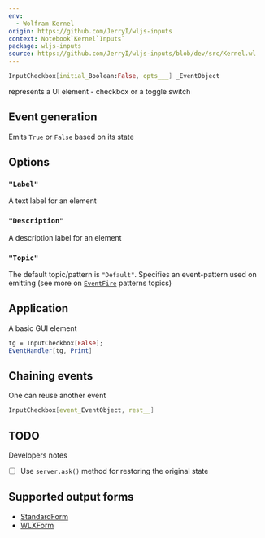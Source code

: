 ```yaml
---
env:
  - Wolfram Kernel
origin: https://github.com/JerryI/wljs-inputs
context: Notebook`Kernel`Inputs`
package: wljs-inputs
source: https://github.com/JerryI/wljs-inputs/blob/dev/src/Kernel.wl
---
```

```mathematica
InputCheckbox[initial_Boolean:False, opts___] _EventObject
```

represents a UI element - checkbox or a toggle switch

## Event generation
Emits `True` or `False` based on its state

## Options
### `"Label"`
A text label for an element

### `"Description"`
A description label for an element

### `"Topic"`
The default topic/pattern is `"Default"`. Specifies an event-pattern used on emitting (see more on [`EventFire`](frontend/Reference/Misc/Events.md#`EventFire`) patterns topics)

## Application
A basic GUI element

```mathematica
tg = InputCheckbox[False];
EventHandler[tg, Print]
```

## Chaining events
One can reuse another event

```mathematica
InputCheckbox[event_EventObject, rest__]
```



## TODO
Developers notes
- [ ] Use `server.ask()` method for restoring the original state 


## Supported output forms
- [StandardForm](frontend/Reference/Formatting/StandardForm.md)
- [WLXForm](frontend/Reference/Formatting/WLXForm.md)